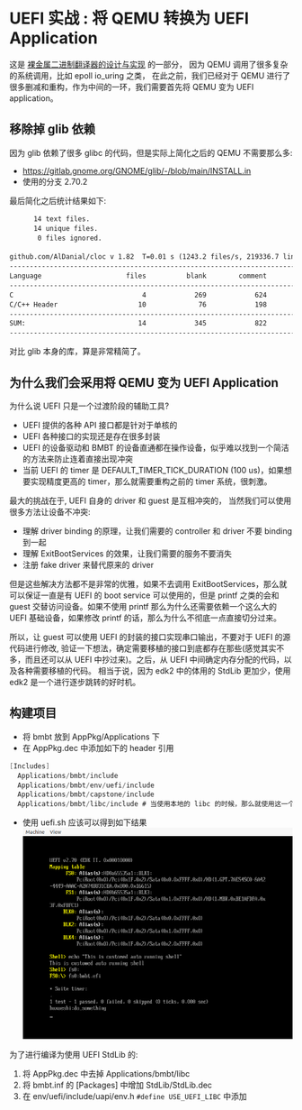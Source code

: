 # UEFI 实战 : 将 QEMU 转换为 UEFI Application
这是 [裸金属二进制翻译器的设计与实现](https://martins3.github.io/ppt/repo/2021-8-24/index.html) 的一部分，
因为 QEMU 调用了很多复杂的系统调用，比如 epoll io_uring 之类，
在此之前，我们已经对于 QEMU 进行了很多删减和重构，作为中间的一环，我们需要首先将 QEMU 变为 UEFI application。

## 移除掉 glib 依赖
因为 glib 依赖了很多 glibc 的代码，但是实际上简化之后的 QEMU 不需要那么多:
- https://gitlab.gnome.org/GNOME/glib/-/blob/main/INSTALL.in
- 使用的分支 2.70.2

最后简化之后统计结果如下:
```txt
      14 text files.
      14 unique files.
       0 files ignored.

github.com/AlDanial/cloc v 1.82  T=0.01 s (1243.2 files/s, 219336.7 lines/s)
-------------------------------------------------------------------------------
Language                     files          blank        comment           code
-------------------------------------------------------------------------------
C                                4            269            624            891
C/C++ Header                    10             76            198            412
-------------------------------------------------------------------------------
SUM:                            14            345            822           1303
-------------------------------------------------------------------------------
```
对比 glib 本身的库，算是非常精简了。

## 为什么我们会采用将 QEMU 变为 UEFI Application

为什么说 UEFI 只是一个过渡阶段的辅助工具?
- UEFI 提供的各种 API 接口都是针对于单核的
- UEFI 各种接口的实现还是存在很多封装
- UEFI 的设备驱动和 BMBT 的设备直通都在操作设备，似乎难以找到一个简洁的方法来防止连着直接出现冲突
- 当前 UEFI 的 timer 是 DEFAULT_TIMER_TICK_DURATION (100 us)，如果想要实现精度更高的 timer，那么就需要重构之前的 timer 系统，很刺激。

最大的挑战在于, UEFI 自身的 driver 和 guest 是互相冲突的， 当然我们可以使用很多方法让设备不冲突:
- 理解 driver binding 的原理，让我们需要的 controller 和 driver 不要 binding 到一起
- 理解 ExitBootServices 的效果，让我们需要的服务不要消失
- 注册 fake driver 来替代原来的 driver

但是这些解决方法都不是非常的优雅，如果不去调用 ExitBootServices，那么就可以保证一直是有 UEFI 的 boot service 可以使用的，但是 printf 之类的会和 guest 交替访问设备。如果不使用 printf 那么为什么还需要依赖一个这么大的 UEFI 基础设备，如果修改 printf 的话，那么为什么不彻底一点直接切分过来。

所以，让 guest 可以使用 UEFI 的封装的接口实现串口输出，不要对于 UEFI 的源代码进行修改, 验证一下想法，确定需要移植的接口到底都存在那些(感觉其实不多，而且还可以从 UEFI 中抄过来)。之后，从 UEFI 中间确定内存分配的代码，以及各种需要移植的代码。
相当于说，因为 edk2 中的体用的 StdLib 更加少，使用 edk2 是一个进行逐步跳转的好时机。

## 构建项目
- 将 bmbt 放到 AppPkg/Applications 下
- 在 AppPkg.dec 中添加如下的 header 引用
```c
[Includes]
  Applications/bmbt/include
  Applications/bmbt/env/uefi/include
  Applications/bmbt/capstone/include
  Applications/bmbt/libc/include # 当使用本地的 libc 的时候，那么就使用这一个函数
```
- 使用 uefi.sh 应该可以得到如下结果
![](./uefi/img/bmbt.png)

为了进行编译为使用 UEFI StdLib 的:
1. 将 AppPkg.dec 中去掉 Applications/bmbt/libc
2. 将 bmbt.inf 的 [Packages] 中增加 StdLib/StdLib.dec
3. 在 env/uefi/include/uapi/env.h `#define USE_UEFI_LIBC` 中添加
